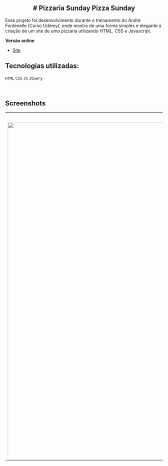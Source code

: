 <h2 align="center">
# Pizzaria Sunday Pizza Sunday
</h2>

Esse projeto foi desenvolvimento durante o treinamento do André Fontenelle (Curso Udemy), onde mostra de uma forma simples e elegante a criação de um site de uma pizzaria utilizando HTML, CSS e Javascript.

**Versão online**
* [Site](http://www.carlosjunior.com.br/pizzaria)


## Tecnologias utilizadas:

`HTML` `CSS` `JS` `JQuery`<br>

<br>

## Screenshots
<table>
	<tr>
		<th width="100%">
			Site<br>
		</th>
	</tr>
	<tr>
		<td>
			<img width="1080" src="https://github.com/carlosjunior1983/pizzaria-html/blob/master/_imagens/Principal.PNG">
		</td>
	</tr>
</table>